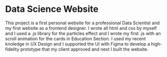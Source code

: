 # Data Science Website
This project is a first personal website for a professional Data Scientist and my first website as a frontend designer.
I wrote all html and css by myself and I used a .js library for the particles effect and I wrote my first .js with an scroll animation for the cards in Education Section.
I used my recent knoledge in UX Design and I supported the UI with Figma to develop a high-fidelity prototype that my client approved and next I built the website.
